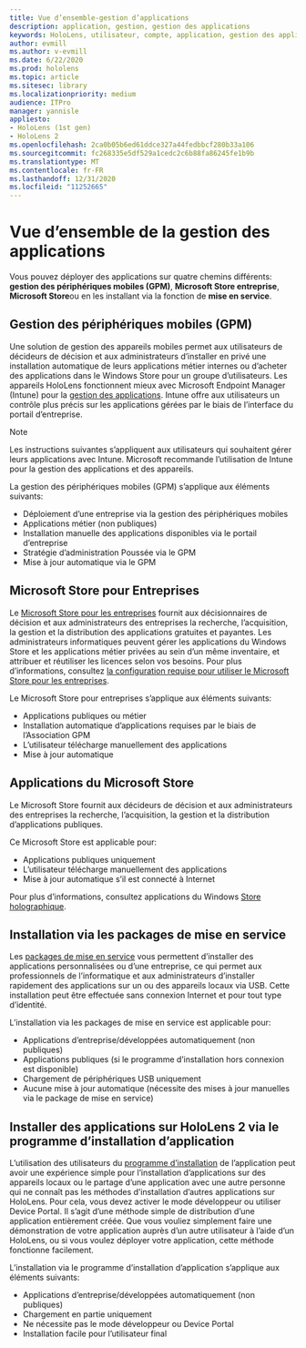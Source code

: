 ```yaml
---
title: Vue d’ensemble-gestion d’applications
description: application, gestion, gestion des applications
keywords: HoloLens, utilisateur, compte, application, gestion des applications,
author: evmill
ms.author: v-evmill
ms.date: 6/22/2020
ms.prod: hololens
ms.topic: article
ms.sitesec: library
ms.localizationpriority: medium
audience: ITPro
manager: yannisle
appliesto:
- HoloLens (1st gen)
- HoloLens 2
ms.openlocfilehash: 2ca0b05b6ed61ddce327a44fedbbcf280b33a106
ms.sourcegitcommit: fc268335e5df529a1cedc2c6b88fa86245fe1b9b
ms.translationtype: MT
ms.contentlocale: fr-FR
ms.lasthandoff: 12/31/2020
ms.locfileid: "11252665"
---
```

# Vue d’ensemble de la gestion des applications

Vous pouvez déployer des applications sur quatre chemins différents: **gestion des périphériques mobiles (GPM)**, **Microsoft Store entreprise**, **Microsoft Store**ou en les installant via la fonction de **mise en service**.

## Gestion des périphériques mobiles (GPM)

Une solution de gestion des appareils mobiles permet aux utilisateurs de décideurs de décision et aux administrateurs d’installer en privé une installation automatique de leurs applications métier internes ou d’acheter des applications dans le Windows Store pour un groupe d’utilisateurs. Les appareils HoloLens fonctionnent mieux avec Microsoft Endpoint Manager (Intune) pour la [gestion des applications](app-deploy-intune.md). Intune offre aux utilisateurs un contrôle plus précis sur les applications gérées par le biais de l’interface du portail d’entreprise.

> [!NOTE]
> Les instructions suivantes s’appliquent aux utilisateurs qui souhaitent gérer leurs applications avec Intune. Microsoft recommande l’utilisation de Intune pour la gestion des applications et des appareils.

La gestion des périphériques mobiles (GPM) s’applique aux éléments suivants:

* Déploiement d’une entreprise via la gestion des périphériques mobiles
* Applications métier (non publiques)
* Installation manuelle des applications disponibles via le portail d’entreprise
* Stratégie d’administration Poussée via le GPM
* Mise à jour automatique via le GPM

## Microsoft Store pour Entreprises

Le [Microsoft Store pour les entreprises](app-deploy-store-business.md) fournit aux décisionnaires de décision et aux administrateurs des entreprises la recherche, l’acquisition, la gestion et la distribution des applications gratuites et payantes. Les administrateurs informatiques peuvent gérer les applications du Windows Store et les applications métier privées au sein d’un même inventaire, et attribuer et réutiliser les licences selon vos besoins. Pour plus d’informations, consultez [la configuration requise pour utiliser le Microsoft Store pour les entreprises](https://docs.microsoft.com/microsoft-store/prerequisites-microsoft-store-for-business).

Le Microsoft Store pour entreprises s’applique aux éléments suivants:

* Applications publiques ou métier
* Installation automatique d’applications requises par le biais de l’Association GPM
* L’utilisateur télécharge manuellement des applications
* Mise à jour automatique

## Applications du Microsoft Store

Le Microsoft Store fournit aux décideurs de décision et aux administrateurs des entreprises la recherche, l’acquisition, la gestion et la distribution d’applications publiques.

Ce Microsoft Store est applicable pour:

* Applications publiques uniquement
* L’utilisateur télécharge manuellement des applications
* Mise à jour automatique s’il est connecté à Internet

Pour plus d’informations, consultez applications du Windows [Store holographique](https://docs.microsoft.com/hololens/holographic-store-apps).

## Installation via les packages de mise en service

Les [packages de mise en service](app-deploy-provisioning-package.md) vous permettent d’installer des applications personnalisées ou d’une entreprise, ce qui permet aux professionnels de l’informatique et aux administrateurs d’installer rapidement des applications sur un ou des appareils locaux via USB. Cette installation peut être effectuée sans connexion Internet et pour tout type d’identité.

L’installation via les packages de mise en service est applicable pour:

* Applications d’entreprise/développées automatiquement (non publiques)
* Applications publiques (si le programme d’installation hors connexion est disponible)
* Chargement de périphériques USB uniquement
* Aucune mise à jour automatique (nécessite des mises à jour manuelles via le package de mise en service)

## Installer des applications sur HoloLens 2 via le programme d’installation d’application

L’utilisation des utilisateurs du [programme d’installation](app-deploy-app-installer.md) de l’application peut avoir une expérience simple pour l’installation d’applications sur des appareils locaux ou le partage d’une application avec une autre personne qui ne connaît pas les méthodes d’installation d’autres applications sur HoloLens. Pour cela, vous devez activer le mode développeur ou utiliser Device Portal. Il s’agit d’une méthode simple de distribution d’une application entièrement créée. Que vous vouliez simplement faire une démonstration de votre application auprès d’un autre utilisateur à l’aide d’un HoloLens, ou si vous voulez déployer votre application, cette méthode fonctionne facilement.

L’installation via le programme d’installation d’application s’applique aux éléments suivants:

* Applications d’entreprise/développées automatiquement (non publiques)
* Chargement en partie uniquement
* Ne nécessite pas le mode développeur ou Device Portal
* Installation facile pour l’utilisateur final
